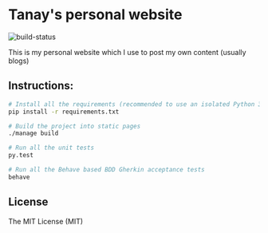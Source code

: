 Tanay's personal website
========================

![build-status](https://travis-ci.org/tanayseven/personal_website.svg?branch=master)

This is my personal website which I use to post my own content (usually blogs)

Instructions:
-------------
```bash
# Install all the requirements (recommended to use an isolated Python 3.5 virtualenv)
pip install -r requirements.txt

# Build the project into static pages
./manage build

# Run all the unit tests
py.test

# Run all the Behave based BDD Gherkin acceptance tests
behave
```

License
-------
The MIT License (MIT)
